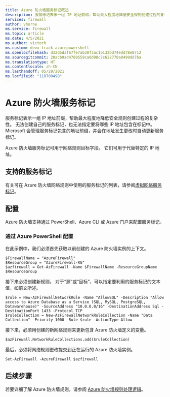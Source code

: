 ```yaml
---
title: Azure 防火墙服务标记概述
description: 服务标记表示一组 IP 地址前缀，帮助最大程度地降低安全规则创建过程的复杂性。
services: firewall
author: vhorne
ms.service: firewall
ms.topic: article
ms.date: 4/5/2021
ms.author: victorh
ms.custom: devx-track-azurepowershell
ms.openlocfilehash: d32d5daf67fe7ab30f3ac1b132bd74edd78e8712
ms.sourcegitcommit: 20acb9ad4700559ca0d98c7c622770a0499dd7ba
ms.translationtype: HT
ms.contentlocale: zh-CN
ms.lasthandoff: 05/29/2021
ms.locfileid: "110700498"
---
```

# <a name="azure-firewall-service-tags"></a>Azure 防火墙服务标记

服务标记表示一组 IP 地址前缀，帮助最大程度地降低安全规则创建过程的复杂性。 无法创建自己的服务标记，也无法指定要将哪些 IP 地址包含在标记中。 Microsoft 会管理服务标记包含的地址前缀，并会在地址发生更改时自动更新服务标记。

Azure 防火墙服务标记可用于网络规则目标字段。 它们可用于代替特定的 IP 地址。

## <a name="supported-service-tags"></a>支持的服务标记

有关可在 Azure 防火墙网络规则中使用的服务标记的列表，请参阅[虚拟网络服务标记](../virtual-network/service-tags-overview.md#available-service-tags)。

## <a name="configuration"></a>配置

Azure 防火墙支持通过 PowerShell、Azure CLI 或 Azure 门户来配置服务标记。

### <a name="configure-via-azure-powershell"></a>通过 Azure PowerShell 配置

在此示例中，我们必须首先获取以前创建的 Azure 防火墙实例的上下文。

```Get the context to an existing Azure Firewall
$FirewallName = "AzureFirewall"
$ResourceGroup = "AzureFirewall-RG"
$azfirewall = Get-AzFirewall -Name $FirewallName -ResourceGroupName $ResourceGroup
```

接下来必须创建新规则。  对于“源”或“目标”，可以指定要利用的服务标记的文本值，如前文所述。

````Create new Network Rules using Service Tags
$rule = New-AzFirewallNetworkRule -Name "AllowSQL" -Description "Allow access to Azure Database as a Service (SQL, MySQL, PostgreSQL, Datawarehouse)" -SourceAddress "10.0.0.0/16" -DestinationAddress Sql -DestinationPort 1433 -Protocol TCP
$ruleCollection = New-AzFirewallNetworkRuleCollection -Name "Data Collection" -Priority 1000 -Rule $rule -ActionType Allow
````

接下来，必须用创建的新网络规则来更新包含 Azure 防火墙定义的变量。

````Merge the new rules into our existing Azure Firewall variable
$azFirewall.NetworkRuleCollections.add($ruleCollection)
`````

最后，必须将网络规则更改提交到正在运行的 Azure 防火墙实例。
````Commit the changes to Azure
Set-AzFirewall -AzureFirewall $azfirewall
````

## <a name="next-steps"></a>后续步骤

若要详细了解 Azure 防火墙规则，请参阅 [Azure 防火墙规则处理逻辑](rule-processing.md)。
